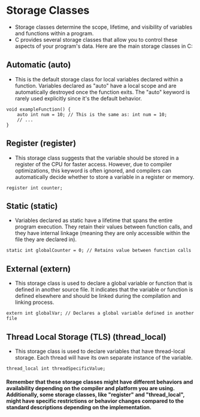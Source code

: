 # Storage Classes

* Storage classes determine the scope, lifetime, and visibility of variables and functions within a program. 
* C provides several storage classes that allow you to control these aspects of your program's data. Here are the main storage classes in C:

## Automatic (auto)
* This is the default storage class for local variables declared within a function. Variables declared as "auto" have a local scope and are automatically destroyed once the function exits. The "auto" keyword is rarely used explicitly since it's the default behavior.
~~~~
void exampleFunction() {
    auto int num = 10; // This is the same as: int num = 10;
    // ...
}
~~~~

## Register (register)
* This storage class suggests that the variable should be stored in a register of the CPU for faster access. However, due to compiler optimizations, this keyword is often ignored, and compilers can automatically decide whether to store a variable in a register or memory.
~~~~
register int counter;
~~~~

## Static (static)
* Variables declared as static have a lifetime that spans the entire program execution. They retain their values between function calls, and they have internal linkage (meaning they are only accessible within the file they are declared in).
~~~~
static int globalCounter = 0; // Retains value between function calls
~~~~

## External (extern)
* This storage class is used to declare a global variable or function that is defined in another source file. It indicates that the variable or function is defined elsewhere and should be linked during the compilation and linking process.
~~~~
extern int globalVar; // Declares a global variable defined in another file
~~~~

## Thread Local Storage (TLS) (thread_local)
* This storage class is used to declare variables that have thread-local storage. Each thread will have its own separate instance of the variable.
~~~~
thread_local int threadSpecificValue;
~~~~


#### Remember that these storage classes might have different behaviors and availability depending on the compiler and platform you are using. Additionally, some storage classes, like "register" and "thread_local", might have specific restrictions or behavior changes compared to the standard descriptions depending on the implementation.
